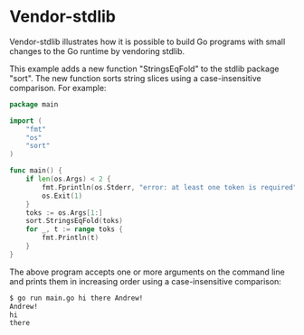 # Vendor-stdlib
Vendor-stdlib illustrates how it is possible to build Go programs with
small changes to the Go runtime by vendoring stdlib.

This example adds a new function "StringsEqFold" to the stdlib package
"sort". The new function sorts string slices using a case-insensitive
comparison. For example:

```go
package main

import (
	"fmt"
	"os"
	"sort"
)

func main() {
	if len(os.Args) < 2 {
		fmt.Fprintln(os.Stderr, "error: at least one token is required")
		os.Exit(1)
	}
	toks := os.Args[1:]
	sort.StringsEqFold(toks)
	for _, t := range toks {
		fmt.Println(t)
	}
}
```

The above program accepts one or more arguments on the command line
and prints them in increasing order using a case-insensitive comparison:

```bash
$ go run main.go hi there Andrew!
Andrew!
hi
there
```
